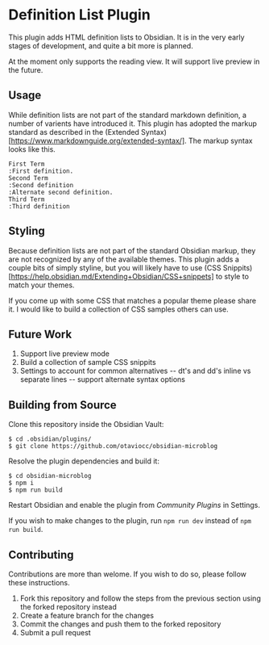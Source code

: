 # Definition List Plugin

This plugin adds HTML definition lists to Obsidian. It is in the very early stages of development, and quite a bit more is planned.

At the moment only supports the reading view. It will support live preview in the future.

## Usage

While definition lists are not part of the standard markdown definition, a number of varients have introduced it. This plugin has adopted the markup standard as described in the (Extended Syntax)[https://www.markdownguide.org/extended-syntax/]. The markup syntax looks like this.

```
First Term
:First definition.
Second Term
:Second definition
:Alternate second definition.
Third Term
:Third definition
```
## Styling

Because definition lists are not part of the standard Obsidian markup, they are not recognized by any of the available themes. This plugin adds a couple bits of simply styline, but you will likely have to use (CSS Snippits)[https://help.obsidian.md/Extending+Obsidian/CSS+snippets] to style to match your themes.

If you come up with some CSS that matches a popular theme please share it. I would like to build a collection of CSS samples others can use.

## Future Work

1. Support live preview mode
2. Build a collection of sample CSS snippits
3. Settings to account for common alternatives
  -- dt's and dd's inline vs separate lines
  -- support alternate syntax options

## Building from Source

Clone this repository inside the Obsidian Vault:

```
$ cd .obsidian/plugins/
$ git clone https://github.com/otaviocc/obsidian-microblog
```

Resolve the plugin dependencies and build it:

```
$ cd obsidian-microblog
$ npm i
$ npm run build
```

Restart Obsidian and enable the plugin from *Community Plugins* in Settings.

If you wish to make changes to the plugin, run `npm run dev`
instead of `npm run build`.

## Contributing

Contributions are more than welome. If you wish to do so, please follow these instructions.

1. Fork this repository and follow the steps from the previous section using the forked repository instead
2. Create a feature branch for the changes
3. Commit the changes and push them to the forked repository
4. Submit a pull request
